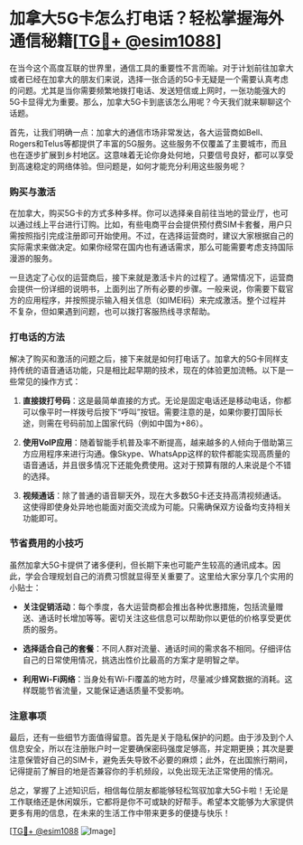 # 加拿大5G卡怎么打电话？轻松掌握海外通信秘籍[[TG💪+ @esim1088](https://t.me/s/esim1088)]

在当今这个高度互联的世界里，通信工具的重要性不言而喻。对于计划前往加拿大或者已经在加拿大的朋友们来说，选择一张合适的5G卡无疑是一个需要认真考虑的问题。尤其是当你需要频繁地拨打电话、发送短信或上网时，一张功能强大的5G卡显得尤为重要。那么，加拿大5G卡到底该怎么用呢？今天我们就来聊聊这个话题。

首先，让我们明确一点：加拿大的通信市场非常发达，各大运营商如Bell、Rogers和Telus等都提供了丰富的5G服务。这些服务不仅覆盖了主要城市，而且也在逐步扩展到乡村地区。这意味着无论你身处何地，只要信号良好，都可以享受到高速稳定的网络体验。但问题是，如何才能充分利用这些服务呢？

### **购买与激活**

在加拿大，购买5G卡的方式多种多样。你可以选择亲自前往当地的营业厅，也可以通过线上平台进行订购。比如，有些电商平台会提供预付费SIM卡套餐，用户只需按照指引完成注册即可开始使用。不过，在选择运营商时，建议大家根据自己的实际需求来做决定。如果你经常在国内也有通话需求，那么可能需要考虑支持国际漫游的服务。

一旦选定了心仪的运营商后，接下来就是激活卡片的过程了。通常情况下，运营商会提供一份详细的说明书，上面列出了所有必要的步骤。一般来说，你需要下载官方的应用程序，并按照提示输入相关信息（如IMEI码）来完成激活。整个过程并不复杂，但如果遇到问题，也可以拨打客服热线寻求帮助。

### **打电话的方法**

解决了购买和激活的问题之后，接下来就是如何打电话了。加拿大的5G卡同样支持传统的语音通话功能，只是相比起早期的技术，现在的体验更加流畅。以下是一些常见的操作方式：

1. **直接拨打号码**：这是最简单直接的方式。无论是固定电话还是移动电话，你都可以像平时一样拨号后按下“呼叫”按钮。需要注意的是，如果你要打国际长途，则需在号码前加上国家代码（例如中国为+86）。
   
2. **使用VoIP应用**：随着智能手机普及率不断提高，越来越多的人倾向于借助第三方应用程序来进行沟通。像Skype、WhatsApp这样的软件都能实现高质量的语音通话，并且很多情况下还能免费使用。这对于预算有限的人来说是个不错的选择。

3. **视频通话**：除了普通的语音聊天外，现在大多数5G卡还支持高清视频通话。这使得即使身处异地也能面对面交流成为可能。只需确保双方设备均支持相关功能即可。

### **节省费用的小技巧**

虽然加拿大5G卡提供了诸多便利，但长期下来也可能产生较高的通讯成本。因此，学会合理规划自己的消费习惯就显得至关重要了。这里给大家分享几个实用的小贴士：

- **关注促销活动**：每个季度，各大运营商都会推出各种优惠措施，包括流量赠送、通话时长增加等等。密切关注这些信息可以帮助你以更低的价格享受更优质的服务。
  
- **选择适合自己的套餐**：不同人群对流量、通话时间的需求各不相同。仔细评估自己的日常使用情况，挑选出性价比最高的方案才是明智之举。

- **利用Wi-Fi网络**：当身处有Wi-Fi覆盖的地方时，尽量减少蜂窝数据的消耗。这样既能节省流量，又能保证通话质量不受影响。

### **注意事项**

最后，还有一些细节方面值得留意。首先是关于隐私保护的问题。由于涉及到个人信息安全，所以在注册账户时一定要确保密码强度足够高，并定期更换；其次是要注意保管好自己的SIM卡，避免丢失导致不必要的麻烦；此外，在出国旅行期间，记得提前了解目的地是否兼容你的手机频段，以免出现无法正常使用的情况。

总之，掌握了上述知识后，相信每位朋友都能够轻松驾驭加拿大5G卡啦！无论是工作联络还是休闲娱乐，它都将是你不可或缺的好帮手。希望本文能够为大家提供更多有用的信息，在未来的生活工作中带来更多的便捷与快乐！

[[TG💪+ @esim1088](https://t.me/s/esim1088) ![Image](https://i.postimg.cc/4NQfJmqS/Snipaste-2025-05-13-00-14-12.png)]